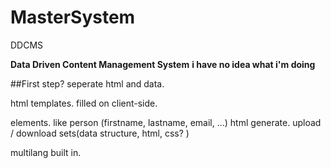 # MasterSystem
DDCMS


**Data Driven Content Management System**
**i have no idea what i'm doing**


##First step?
seperate html and data.

html templates. filled on client-side.

elements. like person (firstname, lastname, email, ...) html generate. upload / download sets(data structure, html, css? )

multilang built in.


